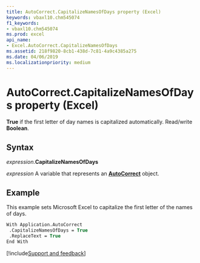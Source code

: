 ```yaml
---
title: AutoCorrect.CapitalizeNamesOfDays property (Excel)
keywords: vbaxl10.chm545074
f1_keywords:
- vbaxl10.chm545074
ms.prod: excel
api_name:
- Excel.AutoCorrect.CapitalizeNamesOfDays
ms.assetid: 218f9820-8cb1-438d-7c81-4a9c4385a275
ms.date: 04/06/2019
ms.localizationpriority: medium
---
```



# AutoCorrect.CapitalizeNamesOfDays property (Excel)

**True** if the first letter of day names is capitalized automatically. Read/write **Boolean**.


## Syntax

_expression_.**CapitalizeNamesOfDays**

_expression_ A variable that represents an **[AutoCorrect](Excel.AutoCorrect(object).md)** object.


## Example

This example sets Microsoft Excel to capitalize the first letter of the names of days.

```vb
With Application.AutoCorrect 
 .CapitalizeNamesOfDays = True 
 .ReplaceText = True 
End With
```




[!include[Support and feedback](~/includes/feedback-boilerplate.md)]